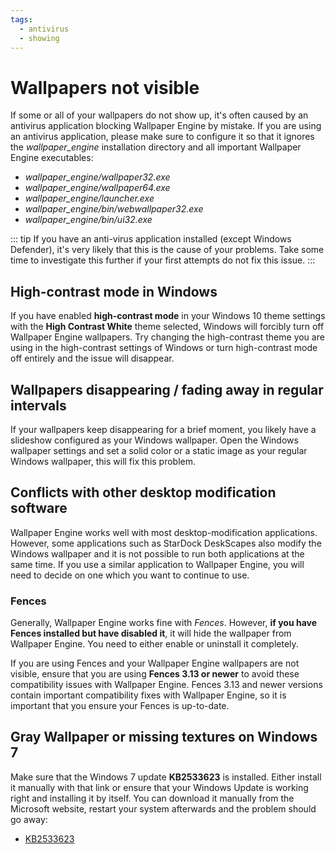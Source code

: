 ```yaml
---
tags:
  - antivirus
  - showing
---
```

# Wallpapers not visible

If some or all of your wallpapers do not show up, it's often caused by an antivirus application blocking Wallpaper Engine by mistake. If you are using an antivirus application, please make sure to configure it so that it ignores the *wallpaper_engine* installation directory and all important Wallpaper Engine executables: 

* *wallpaper_engine/wallpaper32.exe*
* *wallpaper_engine/wallpaper64.exe*
* *wallpaper_engine/launcher.exe*
* *wallpaper_engine/bin/webwallpaper32.exe*
* *wallpaper_engine/bin/ui32.exe*

::: tip
If you have an anti-virus application installed (except Windows Defender), it's very likely that this is the cause of your problems. Take some time to investigate this further if your first attempts do not fix this issue.
:::

## High-contrast mode in Windows

If you have enabled **high-contrast mode** in your Windows 10 theme settings with the **High Contrast White** theme selected, Windows will forcibly turn off Wallpaper Engine wallpapers. Try changing the high-contrast theme you are using in the high-contrast settings of Windows or turn high-contrast mode off entirely and the issue will disappear.

## Wallpapers disappearing / fading away in regular intervals

If your wallpapers keep disappearing for a brief moment, you likely have a slideshow configured as your Windows wallpaper. Open the Windows wallpaper settings and set a solid color or a static image as your regular Windows wallpaper, this will fix this problem.

## Conflicts with other desktop modification software

Wallpaper Engine works well with most desktop-modification applications. However, some applications such as StarDock DeskScapes also modify the Windows wallpaper and it is not possible to run both applications at the same time. If you use a similar application to Wallpaper Engine, you will need to decide on one which you want to continue to use.

### Fences

Generally, Wallpaper Engine works fine with *Fences*. However, **if you have Fences installed but have disabled it**, it will hide the wallpaper from Wallpaper Engine. You need to either enable or uninstall it completely.

If you are using Fences and your Wallpaper Engine wallpapers are not visible, ensure that you are using **Fences 3.13 or newer** to avoid these compatibility issues with Wallpaper Engine. Fences 3.13 and newer versions contain important compatibility fixes with Wallpaper Engine, so it is important that you ensure your Fences is up-to-date.

## Gray Wallpaper or missing textures on Windows 7

Make sure that the Windows 7 update **KB2533623** is installed. Either install it manually with that link or ensure that your Windows Update is working right and installing it by itself. You can download it manually from the Microsoft website, restart your system afterwards and the problem should go away:

* [KB2533623](https://support.microsoft.com/en-us/help/2533623/microsoft-security-advisory-insecure-library-loading-could-allow-remot)